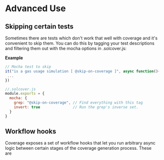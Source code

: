 # Advanced Use

## Skipping certain tests

Sometimes there are tests which don't work that well with coverage and it's convenient to skip them.
You can do this by tagging your test descriptions and filtering them out with the mocha options
in .solcover.js:

**Example**
```javascript
// Mocha test to skip
it("is a gas usage simulation [ @skip-on-coverage ]", async function(){
 ...
})
```

```javascript
//.solcover.js
module.exports = {
  mocha: {
    grep: "@skip-on-coverage", // Find everything with this tag
    invert: true               // Run the grep's inverse set.
  }
}
```

## Workflow hooks

Coverage exposes a set of workflow hooks that let you run arbitrary async logic between certain
stages of the coverage generation process. These are
